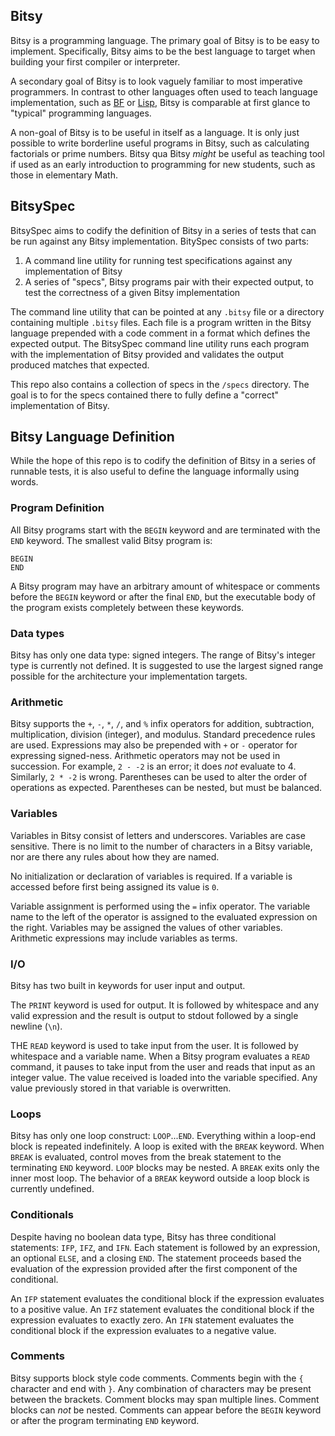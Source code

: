 ## Bitsy

Bitsy is a programming language. The primary goal of Bitsy is to be easy to implement.
Specifically, Bitsy aims to be the best language to target when building your
first compiler or interpreter.

A secondary goal of Bitsy is to look vaguely familiar to most imperative
programmers. In contrast to other languages often used to teach language implementation,
such as [BF]() or [Lisp](), Bitsy is comparable at first glance to "typical" programming
languages.

A non-goal of Bitsy is to be useful in itself as a language. It is only just
possible to write borderline useful programs in Bitsy, such as calculating
factorials or prime numbers.  Bitsy qua Bitsy *might* be useful as teaching tool
if used as an early introduction to programming for new students, such as
those in elementary Math.

## BitsySpec

BitsySpec aims to codify the definition of Bitsy in a series of tests that can
be run against any Bitsy implementation. BitySpec consists of two parts:

 1. A command line utility for running test specifications against any
    implementation of Bitsy
 2. A series of "specs", Bitsy programs pair with their expected output, to test
    the correctness of a given Bitsy implementation

The command line utility that can be pointed at any `.bitsy` file
or a directory containing multiple `.bitsy` files. Each file is a program written
in the Bitsy language prepended with a code comment in a format which
defines the expected output. The BitsySpec command line utility
runs each program with the implementation of Bitsy provided and validates
the output produced matches that expected.

This repo also contains a collection of specs
in the `/specs` directory. The goal is to for the specs contained there to fully
define a "correct" implementation of Bitsy.

## Bitsy Language Definition

While the hope of this repo is to codify the definition of Bitsy in a series of
runnable tests, it is also useful to define the language informally using words.

### Program Definition

All Bitsy programs start with the `BEGIN` keyword and are terminated with the
`END` keyword. The smallest valid Bitsy program is:

```bitsy
BEGIN
END
```

A Bitsy program may have an arbitrary amount of whitespace or comments before
the `BEGIN` keyword or after the final `END`, but the executable body of the program
exists completely between these keywords.

### Data types

Bitsy has only one data type: signed integers. The range of
Bitsy's integer type is currently not defined. It is suggested to use the largest
signed range possible for the architecture your implementation targets.

### Arithmetic

Bitsy supports the `+`, `-`, `*`, `/`, and `%` infix operators for addition, subtraction,
multiplication, division (integer), and modulus. Standard precedence rules are used.
Expressions may also be prepended with `+` or `-` operator for expressing signed-ness.
Arithmetic operators may not be used in succession. For example, `2 - -2` is an
error; it does *not* evaluate to 4. Similarly, `2 * -2` is wrong. Parentheses can be
used to alter the order of operations as expected. Parentheses can be nested, but must
be balanced.

### Variables

Variables in Bitsy consist of letters and underscores. Variables are case sensitive.
There is no limit to the number of characters in a Bitsy variable, nor are there any
rules about how they are named.

No initialization or declaration of variables is required. If a variable is accessed
before first being assigned its value is `0`.

Variable assignment is performed using the `=` infix operator. The variable name
to the left of the operator is assigned to the evaluated expression on the right.
Variables may be assigned the values of other variables. Arithmetic expressions may
include variables as terms.

### I/O

Bitsy has two built in keywords for user input and output.

The `PRINT` keyword is used for output. It is followed by whitespace and any
valid expression and the result is output to stdout followed by a
single newline (`\n`).

THE `READ` keyword is used to take input from the user. It is followed by whitespace
and a variable name. When a Bitsy program evaluates a `READ` command, it pauses
to take input from the user and reads that input as an integer value. The value
received is loaded into the variable specified. Any value previously stored in
that variable is overwritten.

### Loops

Bitsy has only one loop construct: `LOOP`...`END`. Everything within a loop-end
block is repeated indefinitely. A loop is exited with the `BREAK` keyword.
When `BREAK` is evaluated, control moves from the break statement to the terminating
`END` keyword. `LOOP` blocks may be nested. A `BREAK` exits only the inner most loop.
The behavior of a `BREAK` keyword outside a loop block is currently undefined.

### Conditionals

Despite having no boolean data type, Bitsy has three conditional statements:
`IFP`, `IFZ`, and `IFN`. Each statement is followed by an expression, an
optional `ELSE`, and a closing `END`. The statement
proceeds based the evaluation of the expression provided after the first
component of the conditional.

An `IFP` statement evaluates the conditional block
if the expression evaluates to a positive value. An `IFZ` statement evaluates the
conditional block if the expression evaluates to exactly zero. An `IFN` statement
evaluates the conditional block if the expression evaluates to a negative value.

### Comments

Bitsy supports block style code comments. Comments begin with the `{` character
and end with `}`. Any combination of characters may be present between the brackets.
Comment blocks may span multiple lines. Comment blocks can *not* be nested.
Comments can appear before the `BEGIN` keyword or after the program terminating
`END` keyword.
